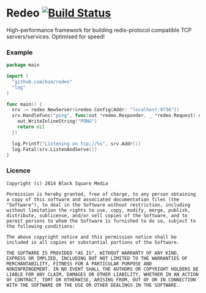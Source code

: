 # Redeo [![Build Status](https://travis-ci.org/bsm/redeo.png?branch=master)](https://travis-ci.org/bsm/redeo)

High-performance framework for building redis-protocol compatible TCP
servers/services. Optimised for speed!

### Example

```go
package main

import (
  "github.com/bsm/redeo"
  "log"
)

func main() {
  srv := redeo.NewServer(&redeo.Config{Addr: "localhost:9736"})
  srv.HandleFunc("ping", func(out *redeo.Responder, _ *redeo.Request) error {
    out.WriteInlineString("PONG")
    return nil
  })

  log.Printf("Listening on tcp://%s", srv.Addr())
  log.Fatal(srv.ListenAndServe())
}
```

### Licence

```
Copyright (c) 2014 Black Square Media

Permission is hereby granted, free of charge, to any person obtaining
a copy of this software and associated documentation files (the
"Software"), to deal in the Software without restriction, including
without limitation the rights to use, copy, modify, merge, publish,
distribute, sublicense, and/or sell copies of the Software, and to
permit persons to whom the Software is furnished to do so, subject to
the following conditions:

The above copyright notice and this permission notice shall be
included in all copies or substantial portions of the Software.

THE SOFTWARE IS PROVIDED "AS IS", WITHOUT WARRANTY OF ANY KIND,
EXPRESS OR IMPLIED, INCLUDING BUT NOT LIMITED TO THE WARRANTIES OF
MERCHANTABILITY, FITNESS FOR A PARTICULAR PURPOSE AND
NONINFRINGEMENT. IN NO EVENT SHALL THE AUTHORS OR COPYRIGHT HOLDERS BE
LIABLE FOR ANY CLAIM, DAMAGES OR OTHER LIABILITY, WHETHER IN AN ACTION
OF CONTRACT, TORT OR OTHERWISE, ARISING FROM, OUT OF OR IN CONNECTION
WITH THE SOFTWARE OR THE USE OR OTHER DEALINGS IN THE SOFTWARE.
```
